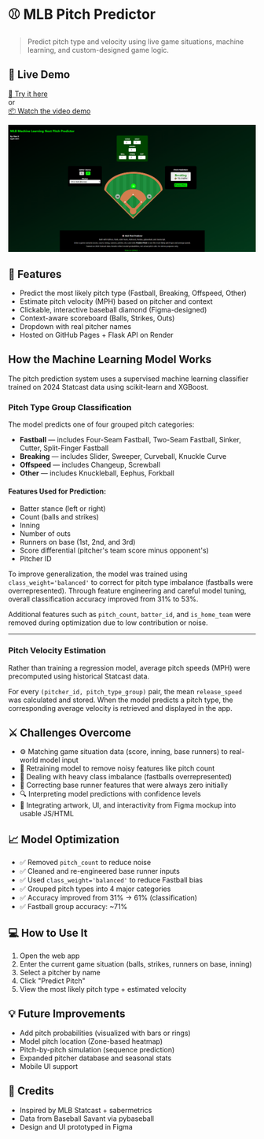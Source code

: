 # ⚾ MLB Pitch Predictor
> Predict pitch type and velocity using live game situations, machine learning, and custom-designed game logic.

## 🎥 Live Demo

[🔗 Try it here](https://your-app-url.com)  
or  
[📦 Watch the video demo](https://your-demo-video-link)

![screenshot](demo/demo-screenshot.png)


## 🔧 Features

- Predict the most likely pitch type (Fastball, Breaking, Offspeed, Other)
- Estimate pitch velocity (MPH) based on pitcher and context
- Clickable, interactive baseball diamond (Figma-designed)
- Context-aware scoreboard (Balls, Strikes, Outs)
- Dropdown with real pitcher names
- Hosted on GitHub Pages + Flask API on Render

## How the Machine Learning Model Works

The pitch prediction system uses a supervised machine learning classifier trained on 2024 Statcast data using scikit-learn and XGBoost.

### Pitch Type Group Classification

The model predicts one of four grouped pitch categories:

- **Fastball** — includes Four-Seam Fastball, Two-Seam Fastball, Sinker, Cutter, Split-Finger Fastball
- **Breaking** — includes Slider, Sweeper, Curveball, Knuckle Curve
- **Offspeed** — includes Changeup, Screwball
- **Other** — includes Knuckleball, Eephus, Forkball

#### Features Used for Prediction:
- Batter stance (left or right)
- Count (balls and strikes)
- Inning
- Number of outs
- Runners on base (1st, 2nd, and 3rd)
- Score differential (pitcher's team score minus opponent's)
- Pitcher ID

To improve generalization, the model was trained using `class_weight='balanced'` to correct for pitch type imbalance (fastballs were overrepresented). Through feature engineering and careful model tuning, overall classification accuracy improved from 31% to 53%.

Additional features such as `pitch_count`, `batter_id`, and `is_home_team` were removed during optimization due to low contribution or noise.

---

### Pitch Velocity Estimation

Rather than training a regression model, average pitch speeds (MPH) were precomputed using historical Statcast data.

For every `(pitcher_id, pitch_type_group)` pair, the mean `release_speed` was calculated and stored. When the model predicts a pitch type, the corresponding average velocity is retrieved and displayed in the app.

## ⚔️ Challenges Overcome

- ⚙️ Matching game situation data (score, inning, base runners) to real-world model input
- 🔄 Retraining model to remove noisy features like pitch count
- 🎯 Dealing with heavy class imbalance (fastballs overrepresented)
- 🔄 Correcting base runner features that were always zero initially
- 🔍 Interpreting model predictions with confidence levels
- 🎨 Integrating artwork, UI, and interactivity from Figma mockup into usable JS/HTML

## 📈 Model Optimization

- ✅ Removed `pitch_count` to reduce noise
- ✅ Cleaned and re-engineered base runner inputs
- ✅ Used `class_weight='balanced'` to reduce Fastball bias
- ✅ Grouped pitch types into 4 major categories
- ✅ Accuracy improved from 31% → 61% (classification)
- ✅ Fastball group accuracy: ~71%

## 💻 How to Use It

1. Open the web app
2. Enter the current game situation (balls, strikes, runners on base, inning)
3. Select a pitcher by name
4. Click "Predict Pitch"
5. View the most likely pitch type + estimated velocity

## 💡 Future Improvements

- Add pitch probabilities (visualized with bars or rings)
- Model pitch location (Zone-based heatmap)
- Pitch-by-pitch simulation (sequence prediction)
- Expanded pitcher database and seasonal stats
- Mobile UI support

## 🙏 Credits

- Inspired by MLB Statcast + sabermetrics
- Data from Baseball Savant via pybaseball
- Design and UI prototyped in Figma

